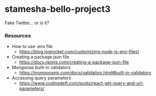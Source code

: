 # stamesha-bello-project3
Fake Twitter... or is it?

### Resources
- How to use .env file
    - https://blog.logrocket.com/customizing-node-js-env-files/
- Creating a package.json file
    - https://docs.npmjs.com/creating-a-package-json-file
- Mongoose built-in validators
    - https://mongoosejs.com/docs/validation.html#built-in-validators
- Accessing query parameters
    - https://www.codingdeft.com/posts/react-get-query-and-url-parameters/